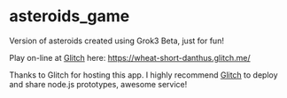 # asteroids_game
Version of asteroids created using Grok3 Beta, just for fun!

Play on-line at [Glitch](https://glitch.com/) here: https://wheat-short-danthus.glitch.me/

Thanks to Glitch for hosting this app. I highly recommend [Glitch](https://glitch.com/) to deploy and share node.js prototypes, awesome service!
